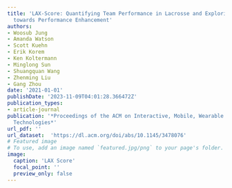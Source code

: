 ```yaml
---
title: 'LAX-Score: Quantifying Team Performance in Lacrosse and Exploring IMU Features
  towards Performance Enhancement'
authors:
- Woosub Jung
- Amanda Watson
- Scott Kuehn
- Erik Korem
- Ken Koltermann
- Minglong Sun
- Shuangquan Wang
- Zhenming Liu
- Gang Zhou
date: '2021-01-01'
publishDate: '2023-11-09T04:01:28.366472Z'
publication_types:
- article-journal
publication: '*Proceedings of the ACM on Interactive, Mobile, Wearable and Ubiquitous
  Technologies*'
url_pdf: ''
url_dataset:  'https://dl.acm.org/doi/abs/10.1145/3478076'
# Featured image
# To use, add an image named `featured.jpg/png` to your page's folder.
image:
  caption: 'LAX Score'
  focal_point: ''
  preview_only: false
---
```

